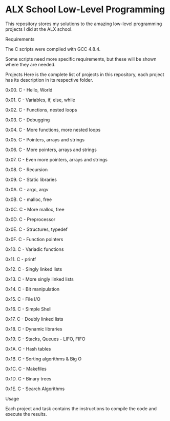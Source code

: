 # ALX School Low-Level Programming

This repository stores my solutions to the amazing low-level programming projects I did at the ALX school.

Requirements

The C scripts were compiled with GCC 4.8.4.

Some scripts need more specific requirements, but these will be shown where they are needed.

Projects Here is the complete list of projects in this repository, each project has its description in its respective folder.

0x00. C - Hello, World

0x01. C - Variables, if, else, while

0x02. C - Functions, nested loops

0x03. C - Debugging

0x04. C - More functions, more nested loops

0x05. C - Pointers, arrays and strings

0x06. C - More pointers, arrays and strings

0x07. C - Even more pointers, arrays and strings

0x08. C - Recursion

0x09. C - Static libraries

0x0A. C - argc, argv

0x0B. C - malloc, free

0x0C. C - More malloc, free

0x0D. C - Preprocessor

0x0E. C - Structures, typedef

0x0F. C - Function pointers

0x10. C - Variadic functions

0x11. C - printf

0x12. C - Singly linked lists

0x13. C - More singly linked lists

0x14. C - Bit manipulation

0x15. C - File I/O

0x16. C - Simple Shell

0x17. C - Doubly linked lists

0x18. C - Dynamic libraries

0x19. C - Stacks, Queues - LIFO, FIFO

0x1A. C - Hash tables

0x1B. C - Sorting algorithms & Big O

0x1C. C - Makefiles

0x1D. C - Binary trees

0x1E. C - Search Algorithms

Usage

Each project and task contains the instructions to compile the code and execute the results.
